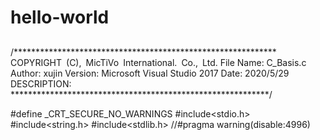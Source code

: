 # hello-world

## 
/************************************************************
COPYRIGHT (C), MicTiVo International. Co., Ltd.
File Name: C_Basis.c
Author: xujin
Version: Microsoft Visual Studio 2017
Date: 2020/5/29
DESCRIPTION:
***********************************************************/

#define _CRT_SECURE_NO_WARNINGS
#include<stdio.h>
#include<string.h>
#include<stdlib.h>
//#pragma warning(disable:4996)

